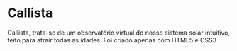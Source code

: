 # Callista
Callista, trata-se de um observatório virtual do nosso sistema solar intuitivo, feito para atrair todas as idades. Foi criado apenas com HTML5 e CSS3
